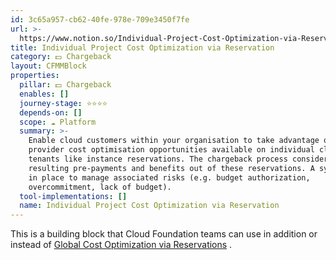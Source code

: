 ```yaml
---
id: 3c65a957-cb62-40fe-978e-709e3450f7fe
url: >-
  https://www.notion.so/Individual-Project-Cost-Optimization-via-Reservation-3c65a957cb6240fe978e709e3450f7fe
title: Individual Project Cost Optimization via Reservation
category: 💵 Chargeback
layout: CFMMBlock
properties:
  pillar: 💵 Chargeback
  enables: []
  journey-stage: ⭐️⭐️⭐️⭐️
  depends-on: []
  scope: ☁️ Platform
  summary: >-
    Enable cloud customers within your organisation to take advantage of cloud
    provider cost optimisation opportunities available on individual cloud
    tenants like instance reservations. The chargeback process considers any
    resulting pre-payments and benefits out of these reservations. A system is
    in place to manage associated risks (e.g. budget authorization,
    overcommitment, lack of budget).
  tool-implementations: []
  name: Individual Project Cost Optimization via Reservation
---
```


This is a building block that Cloud Foundation teams can use in addition or instead of [Global Cost Optimization via Reservations](/maturity-model/chargeback/global-cost-optimization-via-reservations.md) .

